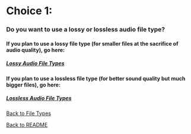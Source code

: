 # Choice 1:
### Do you want to use a lossy or lossless audio file type?

#### If you plan to use a lossy file type (for smaller files at the sacrifice of audio quality), go here:
##### [Lossy Audio File Types](https://github.com/jacobrapp99/Final-Project-1600/blob/main/AudioLossy.md)

#### If you plan to use a lossless file type (for better sound quality but much bigger files), go here:
##### [Lossless Audio File Types](https://github.com/jacobrapp99/Final-Project-1600/blob/main/AudioLossless.md)

[Back to File Types](https://github.com/jacobrapp99/Final-Project-1600/blob/main/TypeOfFile.md)

[Back to README](https://github.com/jacobrapp99/Final-Project-1600/blob/main/README.md)
